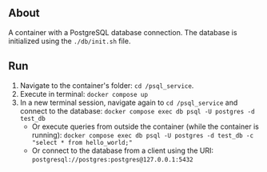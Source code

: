 ## About

A container with a PostgreSQL database connection. The database is initialized using the `./db/init.sh` file.

## Run

1. Navigate to the container's folder: `cd /psql_service`.
1. Execute in terminal: `docker compose up`
2. In a new terminal session, navigate again to `cd /psql_service` and connect to the database: `docker compose exec db psql -U postgres -d test_db`
    * Or execute queries from outside the container (while the container is running): `docker compose exec db psql -U postgres -d test_db -c "select * from hello_world;"`
    * Or connect to the database from a client using the URI: `postgresql://postgres:postgres@127.0.0.1:5432`